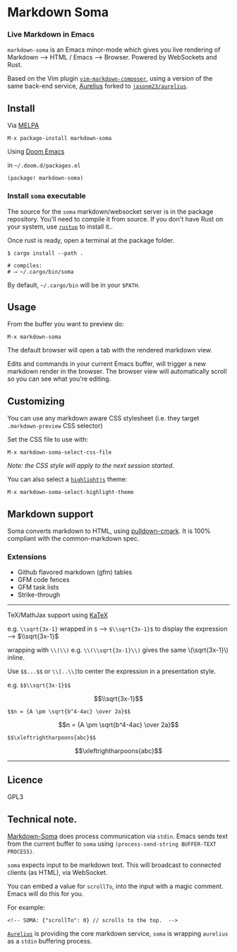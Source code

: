 # Markdown Soma

### Live Markdown in Emacs

`markdown-soma` is an Emacs minor-mode which gives you live rendering of Markdown ⟶ HTML / Emacs ⟶ Browser. Powered by WebSockets and Rust.

Based on the Vim plugin [`vim-markdown-composer`][vmc], using a version of the same back-end service, [Aurelius][aurelius] forked to [`jasonm23/aurelius`][jason-aurelius].

## Install

Via [MELPA](https://melpa.org)

```plaintext
M-x package-install markdown-soma
```

Using [Doom Emacs](https://github.com/doomemacs/doomemacs)

in `~/.doom.d/packages.el`

```plaintext
(package! markdown-soma)
```

### Install `soma` executable

The source for the `soma` markdown/websocket server is in the package repository. You'll need to compile it from source. If you don't have Rust on your system, use [`rustup`][rustup] to install it..

Once rust is ready, open a terminal at the package folder.

```shell
$ cargo install --path .

# compiles:
# ⟶ ~/.cargo/bin/soma
```

By default, `~/.cargo/bin` will be in your `$PATH`. 

## Usage

From the buffer you want to preview do:

```plaintext
M-x markdown-soma
```

The default browser will open a tab with the rendered markdown view.

Edits and commands in your current Emacs buffer, will trigger a new markdown render in the browser. The browser view will automatically scroll so you can see what you're editing.

## Customizing

You can use any markdown aware CSS stylesheet (i.e. they target `.markdown-preview` CSS selector)

Set the CSS file to use with:

```plaintext
M-x markdown-soma-select-css-file
```
_Note: the CSS style will apply to the next session started._

You can also select a [`highlightjs`][highlightjs] theme:

```plaintext
M-x markdown-soma-select-highlight-theme
```

## Markdown support

Soma converts markdown to HTML, using [pulldown-cmark][pulldown-cmark].
It is 100% compliant with the common-markdown spec.

### Extensions

- Github flavored markdown (gfm) tables
- GFM code fences
- GFM task lists
- Strike-through

---

TeX/MathJax support  using [KaTeX][katex]

e.g. `\\sqrt{3x-1}` wrapped in `$` ⟶ `$\\sqrt{3x-1}$` to    display the expression ⟶  $\\sqrt{3x-1}$

wrapping with `\\(\\)` e.g. `\\(\\sqrt{3x-1}\\)` gives the same \\(\\sqrt{3x-1}\\) inline.

Use `$$...$$` or `\\[..\\]`to center the expression in a presentation style.

e.g. `$$\\sqrt{3x-1}$$`

$$\\sqrt{3x-1}$$

`$$n = {A \pm \sqrt{b^4-4ac} \over 2a}$$`

$$n = {A \pm \sqrt{b^4-4ac} \over 2a}$$

`$$\xleftrightharpoons{abc}$$`

$$\xleftrightharpoons{abc}$$

---

## Licence

GPL3

## Technical note.

[Markdown-Soma](https://github.com/jasonm23/soma) does process communication via `stdin`.  Emacs sends text from the current buffer to `soma` using `(process-send-string BUFFER-TEXT PROCESS)`.

`soma` expects input to be markdown text. This will broadcast to connected clients (as HTML), via WebSocket.

You can embed a value for `scrollTo`, into the input with a magic comment. Emacs will do this for you.

For example:

```plaintext
<!-- SOMA: {"scrollTo": 0} // scrolls to the top.  -->
```

[`Aurelius`](https://github.com/euclio/aurelius) is providing the core markdown service, `soma` is  wrapping `aurelius` as a `stdin` buffering process.

[highlightjs]: https://highlightjs.org
[rustup]: https://rustup.rs
[pulldown-cmark]: https://github.com/raphlinus/pulldown-cmark
[katex]: https://katex.org
[aurelius]: https://github.com/euclio/aurelius
[jason-aurelius]: https://github.com/jasonm23/aurelius
[vmc]: https://github.com/euclio/vim-markdown-composer

